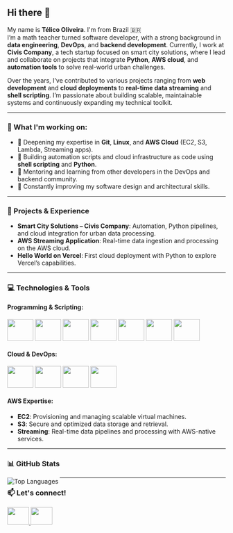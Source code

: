 ## Hi there 👋

My name is **Télico Oliveira**. I'm from Brazil 🇧🇷  
I’m a math teacher turned software developer, with a strong background in **data engineering**, **DevOps**, and **backend development**. Currently, I work at **Civis Company**, a tech startup focused on smart city solutions, where I lead and collaborate on projects that integrate **Python**, **AWS cloud**, and **automation tools** to solve real-world urban challenges.

Over the years, I’ve contributed to various projects ranging from **web development** and **cloud deployments** to **real-time data streaming** and **shell scripting**. I’m passionate about building scalable, maintainable systems and continuously expanding my technical toolkit.

---

### 🔧 What I'm working on:
- 🌱 Deepening my expertise in **Git**, **Linux**, and **AWS Cloud** (EC2, S3, Lambda, Streaming apps).
- 👷 Building automation scripts and cloud infrastructure as code using **shell scripting** and **Python**.
- 💬 Mentoring and learning from other developers in the DevOps and backend community.
- 🧠 Constantly improving my software design and architectural skills.

---

### 💼 Projects & Experience
- **Smart City Solutions – Civis Company**: Automation, Python pipelines, and cloud integration for urban data processing.  
- **AWS Streaming Application**: Real-time data ingestion and processing on the AWS cloud.  
- **Hello World on Vercel**: First cloud deployment with Python to explore Vercel’s capabilities.

---

### 💻 Technologies & Tools

#### Programming & Scripting:
<div> 
  <img src="https://cdn.jsdelivr.net/gh/devicons/devicon/icons/bash/bash-plain.svg" height="50" width="60" /> 
  <img src="https://cdn.jsdelivr.net/gh/devicons/devicon/icons/html5/html5-original-wordmark.svg" height="50" width="60"/> 
  <img src="https://cdn.jsdelivr.net/gh/devicons/devicon/icons/css3/css3-original-wordmark.svg" height="50" width="60"/> 
  <img src="https://cdn.jsdelivr.net/gh/devicons/devicon/icons/javascript/javascript-original.svg" height="50" width="60"/> 
  <img src="https://cdn.jsdelivr.net/gh/devicons/devicon/icons/php/php-original.svg" height="50" width="60"/> 
  <img src="https://cdn.jsdelivr.net/gh/devicons/devicon/icons/python/python-original.svg" height="50" width="60"/> 
  <img src="https://cdn.jsdelivr.net/gh/devicons/devicon/icons/c/c-original.svg" height="50" width="60" /> 
</div>

#### Cloud & DevOps:
<div> 
  <img src="https://cdn.jsdelivr.net/gh/devicons/devicon/icons/docker/docker-original-wordmark.svg" height="50" width="60"/> 
  <img src="https://cdn.jsdelivr.net/gh/devicons/devicon/icons/linux/linux-original.svg" height="50" width="60"/> 
  <img src="https://cdn.jsdelivr.net/gh/devicons/devicon/icons/git/git-original-wordmark.svg" height="50" width="60"/> 
  <img src="https://cdn.jsdelivr.net/gh/devicons/devicon/icons/amazonwebservices/amazonwebservices-original-wordmark.svg" height="50" width="60"/> 
</div>

#### AWS Expertise:
- **EC2**: Provisioning and managing scalable virtual machines.  
- **S3**: Secure and optimized data storage and retrieval.  
- **Streaming**: Real-time data pipelines and processing with AWS-native services.

---

### 📊 GitHub Stats
<p>
  <img align="left" src="https://github-readme-stats.vercel.app/api/top-langs?username=telicoscience&show_icons=true&locale=en&layout=compact&theme=dark" alt="Top Languages" />
</p>

---

### 📫 Let's connect!
<a href="https://www.linkedin.com/in/telicoscience/"> 
  <img src="https://cdn.jsdelivr.net/gh/devicons/devicon/icons/linkedin/linkedin-original.svg" height="40" width="50"/>
</a> 
<a href="https://www.instagram.com/telico.oliveira/"> 
  <img src="https://logodownload.org/wp-content/uploads/2017/04/instagram-logo.png" height="40" width="50"/> 
</a>
